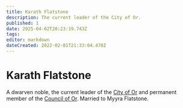 ```yaml
---
title: Karath Flatstone
description: The current leader of the City of Or.
published: 1
date: 2025-04-02T20:23:19.743Z
tags: 
editor: markdown
dateCreated: 2022-02-01T21:33:04.470Z
---
```


# Karath Flatstone
A dwarven noble, the current leader of the [City of Or](/location/settlement/city/city-of-or.md) and permanent member of the [Council of Or](/location/settlement/city/or/council-of-or.md). Married to Myyra Flatstone.
